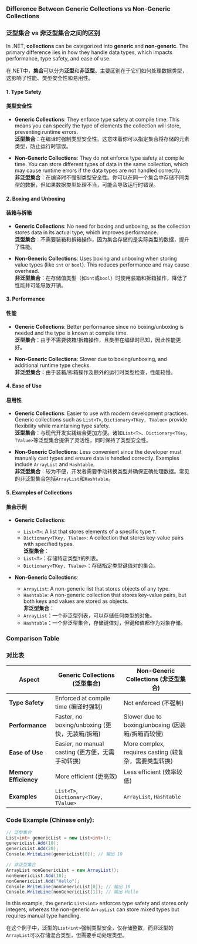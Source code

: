 ### **Difference Between Generic Collections vs Non-Generic Collections**  
### **泛型集合 vs 非泛型集合之间的区别**

In .NET, **collections** can be categorized into **generic** and **non-generic**. The primary difference lies in how they handle data types, which impacts performance, type safety, and ease of use.

在.NET中，**集合**可以分为**泛型**和**非泛型**。主要区别在于它们如何处理数据类型，这影响了性能、类型安全性和易用性。

#### **1. Type Safety**  
#### **类型安全性**

- **Generic Collections**: They enforce type safety at compile time. This means you can specify the type of elements the collection will store, preventing runtime errors.  
  **泛型集合**：在编译时强制类型安全性。这意味着你可以指定集合将存储的元素类型，防止运行时错误。

- **Non-Generic Collections**: They do not enforce type safety at compile time. You can store different types of data in the same collection, which may cause runtime errors if the data types are not handled correctly.  
  **非泛型集合**：在编译时不强制类型安全性。你可以在同一个集合中存储不同类型的数据，但如果数据类型处理不当，可能会导致运行时错误。

#### **2. Boxing and Unboxing**  
#### **装箱与拆箱**

- **Generic Collections**: No need for boxing and unboxing, as the collection stores data in its actual type, which improves performance.  
  **泛型集合**：不需要装箱和拆箱操作，因为集合存储的是实际类型的数据，提升了性能。

- **Non-Generic Collections**: Uses boxing and unboxing when storing value types (like `int` or `bool`). This reduces performance and may cause overhead.  
  **非泛型集合**：在存储值类型（如`int`或`bool`）时使用装箱和拆箱操作，降低了性能并可能导致开销。

#### **3. Performance**  
#### **性能**

- **Generic Collections**: Better performance since no boxing/unboxing is needed and the type is known at compile time.  
  **泛型集合**：由于不需要装箱/拆箱操作，且类型在编译时已知，因此性能更好。

- **Non-Generic Collections**: Slower due to boxing/unboxing, and additional runtime type checks.  
  **非泛型集合**：由于装箱/拆箱操作及额外的运行时类型检查，性能较慢。

#### **4. Ease of Use**  
#### **易用性**

- **Generic Collections**: Easier to use with modern development practices. Generic collections such as `List<T>`, `Dictionary<TKey, TValue>` provide flexibility while maintaining type safety.  
  **泛型集合**：与现代开发实践结合更加方便。诸如`List<T>`、`Dictionary<TKey, TValue>`等泛型集合提供了灵活性，同时保持了类型安全性。

- **Non-Generic Collections**: Less convenient since the developer must manually cast types and ensure data is handled correctly. Examples include `ArrayList` and `Hashtable`.  
  **非泛型集合**：较为不便，开发者需要手动转换类型并确保正确处理数据。常见的非泛型集合包括`ArrayList`和`Hashtable`。

#### **5. Examples of Collections**  
#### **集合示例**

- **Generic Collections**:  
  - `List<T>`: A list that stores elements of a specific type `T`.  
  - `Dictionary<TKey, TValue>`: A collection that stores key-value pairs with specified types.  
  **泛型集合**：
  - `List<T>`：存储特定类型`T`的列表。
  - `Dictionary<TKey, TValue>`：存储指定类型键值对的集合。

- **Non-Generic Collections**:  
  - `ArrayList`: A non-generic list that stores objects of any type.  
  - `Hashtable`: A non-generic collection that stores key-value pairs, but both keys and values are stored as objects.  
  **非泛型集合**：
  - `ArrayList`：一个非泛型列表，可以存储任何类型的对象。
  - `Hashtable`：一个非泛型集合，存储键值对，但键和值都作为对象存储。

### **Comparison Table**  
### **对比表**

| **Aspect**                | **Generic Collections (泛型集合)** | **Non-Generic Collections (非泛型集合)**    |
|---------------------------|-----------------------------------|--------------------------------------------|
| **Type Safety**            | Enforced at compile time (编译时强制) | Not enforced (不强制)                      |
| **Performance**            | Faster, no boxing/unboxing (更快，无装箱/拆箱) | Slower due to boxing/unboxing (因装箱/拆箱而较慢) |
| **Ease of Use**            | Easier, no manual casting (更方便，无需手动转换) | More complex, requires casting (较复杂，需要类型转换) |
| **Memory Efficiency**      | More efficient (更高效)            | Less efficient (效率较低)                  |
| **Examples**               | `List<T>`, `Dictionary<TKey, TValue>` | `ArrayList`, `Hashtable`                  |

### Code Example (Chinese only):  
```csharp
// 泛型集合
List<int> genericList = new List<int>();
genericList.Add(10);
genericList.Add(20);
Console.WriteLine(genericList[0]); // 输出 10

// 非泛型集合
ArrayList nonGenericList = new ArrayList();
nonGenericList.Add(10);
nonGenericList.Add("Hello");
Console.WriteLine(nonGenericList[0]); // 输出 10
Console.WriteLine(nonGenericList[1]); // 输出 Hello
```

In this example, the generic `List<int>` enforces type safety and stores only integers, whereas the non-generic `ArrayList` can store mixed types but requires manual type handling.

在这个例子中，泛型的`List<int>`强制类型安全，仅存储整数，而非泛型的`ArrayList`可以存储混合类型，但需要手动处理类型。
